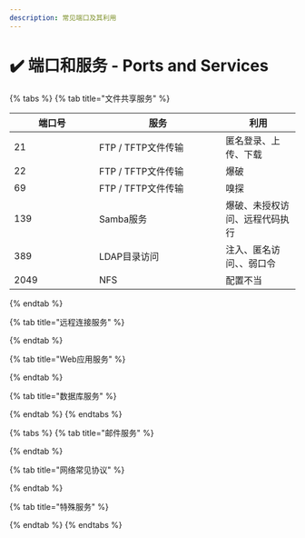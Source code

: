 ```yaml
---
description: 常见端口及其利用
---
```


# ✔️ 端口和服务 - Ports and Services

{% tabs %}
{% tab title="文件共享服务" %}
<table><thead><tr><th width="134">端口号</th><th width="207">服务</th><th>利用</th></tr></thead><tbody><tr><td>21</td><td>FTP / TFTP文件传输</td><td>匿名登录、上传、下载</td></tr><tr><td>22</td><td>FTP / TFTP文件传输</td><td>爆破</td></tr><tr><td>69</td><td>FTP / TFTP文件传输</td><td>嗅探</td></tr><tr><td>139</td><td>Samba服务</td><td>爆破、未授权访问、远程代码执行</td></tr><tr><td>389</td><td>LDAP目录访问</td><td>注入、匿名访问、、弱口令</td></tr><tr><td>2049</td><td>NFS</td><td>配置不当</td></tr></tbody></table>
{% endtab %}

{% tab title="远程连接服务" %}

{% endtab %}

{% tab title="Web应用服务" %}

{% endtab %}

{% tab title="数据库服务" %}

{% endtab %}
{% endtabs %}

{% tabs %}
{% tab title="邮件服务" %}

{% endtab %}

{% tab title="网络常见协议" %}

{% endtab %}

{% tab title="特殊服务" %}

{% endtab %}
{% endtabs %}
